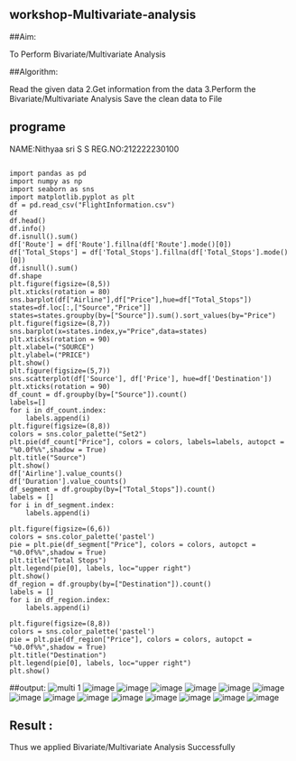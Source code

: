 ## workshop-Multivariate-analysis

##Aim:

To Perform Bivariate/Multivariate Analysis

##Algorithm:

Read the given data 2.Get information from the data 3.Perform the Bivariate/Multivariate Analysis
Save the clean data to File

## programe

NAME:Nithyaa sri S S
REG.NO:212222230100

```

import pandas as pd
import numpy as np
import seaborn as sns
import matplotlib.pyplot as plt
df = pd.read_csv("FlightInformation.csv")
df
df.head()
df.info()
df.isnull().sum()
df['Route'] = df['Route'].fillna(df['Route'].mode()[0])
df['Total_Stops'] = df['Total_Stops'].fillna(df['Total_Stops'].mode()[0])
df.isnull().sum()
df.shape
plt.figure(figsize=(8,5))
plt.xticks(rotation = 80)
sns.barplot(df["Airline"],df["Price"],hue=df["Total_Stops"])
states=df.loc[:,["Source","Price"]]
states=states.groupby(by=["Source"]).sum().sort_values(by="Price")
plt.figure(figsize=(8,7))
sns.barplot(x=states.index,y="Price",data=states)
plt.xticks(rotation = 90)
plt.xlabel=("SOURCE")
plt.ylabel=("PRICE")
plt.show()
plt.figure(figsize=(5,7))
sns.scatterplot(df['Source'], df['Price'], hue=df['Destination'])
plt.xticks(rotation = 90)
df_count = df.groupby(by=["Source"]).count()
labels=[]
for i in df_count.index:
    labels.append(i)
plt.figure(figsize=(8,8))
colors = sns.color_palette("Set2")
plt.pie(df_count["Price"], colors = colors, labels=labels, autopct = "%0.0f%%",shadow = True) 
plt.title("Source")
plt.show()
df['Airline'].value_counts()
df['Duration'].value_counts()
df_segment = df.groupby(by=["Total_Stops"]).count()
labels = []
for i in df_segment.index:
    labels.append(i)

plt.figure(figsize=(6,6))
colors = sns.color_palette('pastel')
pie = plt.pie(df_segment["Price"], colors = colors, autopct = "%0.0f%%",shadow = True)
plt.title("Total Stops")
plt.legend(pie[0], labels, loc="upper right")
plt.show()
df_region = df.groupby(by=["Destination"]).count()
labels = []
for i in df_region.index:
    labels.append(i)
    
plt.figure(figsize=(8,8))
colors = sns.color_palette('pastel')
pie = plt.pie(df_region["Price"], colors = colors, autopct = "%0.0f%%",shadow = True)
plt.title("Destination")
plt.legend(pie[0], labels, loc="upper right")
plt.show()

```
##output:
![multi 1](https://user-images.githubusercontent.com/119122478/229035398-0254107f-23b6-4051-9ab5-1a3dd1b05ae2.png)
![image](https://user-images.githubusercontent.com/119122478/229035725-0e7f711f-8e18-4d3b-a891-af463a18d2c7.png)
![image](https://user-images.githubusercontent.com/119122478/229035957-3c8bef45-ae41-4b0e-b867-7efdd6abc134.png)
![image](https://user-images.githubusercontent.com/119122478/229036061-990dce2f-708b-41be-8b67-701bf8dfe16d.png)
![image](https://user-images.githubusercontent.com/119122478/229036144-15b91461-5fda-421d-899e-73cc5b6dda9b.png)
![image](https://user-images.githubusercontent.com/119122478/229036264-0d35f849-67a0-482d-a0bd-ce41ee93afc5.png)
![image](https://user-images.githubusercontent.com/119122478/229036598-0781b0dc-2305-4a66-af8d-637172a55ef9.png)
![image](https://user-images.githubusercontent.com/119122478/229036771-9f63684b-e4ab-44e8-a50f-630db426c012.png)
![image](https://user-images.githubusercontent.com/119122478/229037010-84d15353-2ec8-4119-8297-6783e9a4e8be.png)
![image](https://user-images.githubusercontent.com/119122478/229037179-9d4199fe-0a55-4dcb-9637-da5910dcbdb5.png)
![image](https://user-images.githubusercontent.com/119122478/229037380-78731fb6-054a-4f07-aef0-a776d1af1db6.png)
![image](https://user-images.githubusercontent.com/119122478/229037601-eda6cc46-e09b-47c2-9d43-4bcf39c87a59.png)
![image](https://user-images.githubusercontent.com/119122478/229037763-edca0e13-8441-44e4-8537-1a1136376581.png)
![image](https://user-images.githubusercontent.com/119122478/229037919-58f43a95-4516-4774-b38f-3ca7d724960e.png)
![image](https://user-images.githubusercontent.com/119122478/229038041-c67c0345-e77f-4c99-b634-2e5d5d810164.png)

## Result :
Thus we applied Bivariate/Multivariate Analysis Successfully








